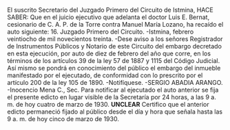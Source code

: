 El suscrito Secretario del Juzgado Primero del Circuito de Istmina, HACE SABER: Que en el juicio ejecutivo que adelanta el doctor Luis E. Bernat, cesionario de C. A. P. de la Torre contra Manuel María Lozano, ha recaído el auto siguiente: 16. Juzgado Primero del Circuito. -Istmina, febrero veintiocho de mil novecientos treinta. -Dese aviso a los señores Registrador de Instrumentos Públicos y Notario de este Circuito del embargo decretado en esta ejecución, por auto de diez de febrero del año que corre, en los términos de los artículos 39 de la ley 57 de 1887 y 1115 del Código Judicial. Así mismo se pondrá en conocimiento del público el embargo del inmueble manifestado por el ejecutado, de conformidad con lo prescrito por el artículo 200 de la ley 105 de 1890. -Notifíquese. -SERGIO ABADIA ARANGO. -Inocencio Mena C., Sec. Para notificar al ejecutado el auto anterior se fija el presente edicto en lugar visible de la Secretaría por 24 horas, a las 9 a. m. de hoy cuatro de marzo de 1930. **UNCLEAR** Certifico que el anterior edicto permaneció fijado al público desde el día y hora que señala hasta las 9 a. m. de hoy cinco de marzo de 1930.
